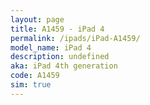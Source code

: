 ```yaml
---
layout: page
title: A1459 - iPad 4
permalink: /ipads/iPad-A1459/
model_name: iPad 4
description: undefined
aka: iPad 4th generation
code: A1459
sim: true
---
```

